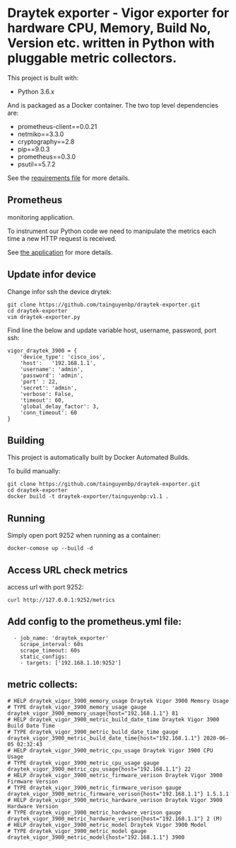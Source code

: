 # Draytek exporter - Vigor exporter for hardware CPU, Memory, Build No, Version etc. written in Python with pluggable metric collectors.
This project is built with:

- Python 3.6.x

And is packaged as a Docker container. The two top level dependencies are:

- prometheus-client==0.0.21
- netmiko==3.3.0
- cryptography==2.8
- pip==9.0.3
- prometheus==0.3.0
- psutil==5.7.2

See the [requirements file](./requirements.txt) for more details.

## Prometheus

monitoring application.

To instrument our Python code we need to manipulate the metrics each
time a new HTTP request is received.

See [the application](./draytek-exporter.py) for more details.

## Update infor device 
Change infor ssh the device drytek:
```
git clone https://github.com/tainguyenbp/draytek-exporter.git
cd draytek-exporter
vim draytek-exporter.py
```
Find line the below and update variable host, username, password, port ssh:
```
vigor_draytek_3900 = {
    'device_type': 'cisco_ios',
    'host':   '192.168.1.1',
    'username': 'admin',
    'password': 'admin',
    'port' : 22,
    'secret': 'admin',
    'verbose': False,
    'timeout': 60,
    'global_delay_factor': 3,
    'conn_timeout': 60
}
```

## Building

This project is automatically built by Docker Automated Builds.

To build manually:
```
git clone https://github.com/tainguyenbp/draytek-exporter.git
cd draytek-exporter
docker build -t draytek-exporter/tainguyenbp:v1.1 .
```

## Running

Simply open port 9252 when running as a container:

`docker-comose up --build -d`

## Access URL check metrics

access url with port 9252:

`curl http://127.0.0.1:9252/metrics`

## Add config to the prometheus.yml file:

```
  - job_name: 'draytek_exporter'
    scrape_interval: 60s
    scrape_timeout: 60s
    static_configs:
    - targets: ['192.168.1.10:9252']
```
## metric collects:

```
# HELP draytek_vigor_3900_memory_usage Draytek Vigor 3900 Memory Usage
# TYPE draytek_vigor_3900_memory_usage gauge
draytek_vigor_3900_memory_usage{host="192.168.1.1"} 81
# HELP draytek_vigor_3900_metric_build_date_time Draytek Vigor 3900 Build Date Time
# TYPE draytek_vigor_3900_metric_build_date_time gauge
draytek_vigor_3900_metric_build_date_time{host="192.168.1.1"} 2020-06-05 02:32:43
# HELP draytek_vigor_3900_metric_cpu_usage Draytek Vigor 3900 CPU Usage
# TYPE draytek_vigor_3900_metric_cpu_usage gauge
draytek_vigor_3900_metric_cpu_usage{host="192.168.1.1"} 22
# HELP draytek_vigor_3900_metric_firmware_verison Draytek Vigor 3900 Firmware Version
# TYPE draytek_vigor_3900_metric_firmware_verison gauge
draytek_vigor_3900_metric_firmware_verison{host="192.168.1.1"} 1.5.1.1
# HELP draytek_vigor_3900_metric_hardware_verison Draytek Vigor 3900 Hardware Version
# TYPE draytek_vigor_3900_metric_hardware_verison gauge
draytek_vigor_3900_metric_hardware_verison{host="192.168.1.1"} 2 (M)
# HELP draytek_vigor_3900_metric_model Draytek Vigor 3900 Model
# TYPE draytek_vigor_3900_metric_model gauge
draytek_vigor_3900_metric_model{host="192.168.1.1"} 3900
```
